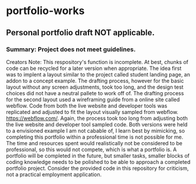 # portfolio-works
## Personal portfolio draft NOT applicable.
### Summary: Project does not meet guidelines.
Creators Note: This respository's function is incomplete. At best, chunks of code can be recycled for a later version when appropriate. The idea first was to implent a layout similar to the project called student landing page, an addon to a concept example. The drafting process, however for the basic layout without any screen adjustments, took too long, and the design test choices did not have a neutral pallete to work off of. The drafting process for the second layout used a wireframing guide from a online site called webflow. Code from both the live website and developer tools was replicated and adjusted to fit the layout visually sampled from webflow. https://webflow.com/. Again, the process took too long from adjusting both the live website and developer tool sampled code. Both versions were held to a envisioned example I am not cabable of, I learn best by mimicking, so completing this portfolio within a professional time is not possible for me. The time and resources spent would realistically not be considered to be professional, so this would not compete, which is what a portfolio is. A portfolio will be completed in the future, but smaller tasks, smaller blocks of coding knowledge needs to be polished to be able to approach a completed portfolio project. Consider the provided code in this repository for criticism, not a practical employment application.

